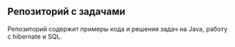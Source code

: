 ## Репозиторий с задачами 
Репозиторий содержит примеры кода и решения задач на Java, работу с hibernate и SQL.
